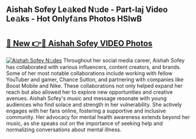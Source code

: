 ## Aishah Sofey Le𝚊ked N𝚞de - Part-laj Video Le𝚊ks - Hot Onlyf𝚊ns Photos HSlwB

# <h2><a href="http://ab15368.deff.icu/?id=Aishah+Sofey">🔗 New 👉🔴 Aishah Sofey VIDEO Photos</a></h2>

[![Aishah Sofey N𝚞des](https://i.imgur.com/rIISA9y.gif)](http://ab15368.deff.icu/?id=Aishah+Sofey)
Throughout her social media career, Aishah Sofey has collaborated with various influencers, content creators, and brands. Some of her most notable collaborations include working with fellow YouTuber and gamer, Chance Sutton, and partnering with companies like Boost Mobile and Nike. These collaborations not only helped expand her reach but also allowed her to explore new opportunities and creative avenues. Aishah Sofey's music and message resonate with young audiences who find solace and strength in her vulnerability. She actively engages with her fans online, fostering a supportive and inclusive community. Her advocacy for mental health awareness extends beyond her music, as she speaks out on the importance of seeking help and normalizing conversations about mental illness.
